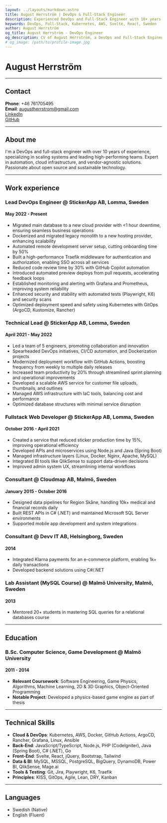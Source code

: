 ```yaml
---
layout: ../layouts/markdown.astro
title: August Herrström | DevOps & Full-Stack Engineer
description: Experienced DevOps and Full-Stack Engineer with 10+ years in scaling systems, automation, and cloud infrastructure.
keywords: DevOps, Full-Stack, Kubernetes, AWS, Svelte, React, Sweden
author: August Herrström
og_title: August Herrström - DevOps Engineer
og_description: CV of August Herrström, a DevOps and Full-Stack Engineer with expertise in Kubernetes, AWS, and modern web development.
# og_image: /path/to/profile-image.jpg
---
```


# August Herrström

---

## Contact

**Phone**: +46 761705495  
**Email**: <augustherrstrom@gmail.com>  
[LinkedIn](https://www.linkedin.com/in/august-herrstr%C3%B6m-3a04547a/)  
[GitHub](https://github.com/aggelito)

---

## About me

I'm a DevOps and full-stack engineer with over 10 years of experience, specializing in scaling systems and leading high-performing teams. Expert in automation, cloud infrastructure, and vendor-agnostic solutions. Passionate about open source and sustainable technology.

---

## Work experience

### Lead DevOps Engineer @ StickerApp AB, Lomma, Sweden

#### May 2022 - Present

- Migrated main database to a new cloud provider with <1 hour downtime, ensuring seamless business operations  
- Dockerized and migrated legacy monolith to a new hosting provider, enhancing scalability  
- Automated remote development server setup, cutting onboarding time by 50%  
- Built a high-performance Traefik middleware for authentication and authorization, enabling SSO across all services  
- Reduced code review time by 30% with GitHub Copilot automation  
- Introduced automated preview deploys from pull requests, accelerating feedback loops  
- Established monitoring and alerting with Grafana and Prometheus, improving system reliability  
- Enhanced security and stability with automated tests (Playwright, K6) and security scans  
- Optimized deployment speed and safety using Kubernetes with GitOps (ArgoCD, Kustomize, Rancher)  

### Technical Lead @ StickerApp AB, Lomma, Sweden

#### April 2021 - May 2022

- Led a team of 5 engineers, promoting collaboration and innovation  
- Spearheaded DevOps initiatives, CI/CD automation, and Dockerization projects  
- Modernized deployment workflow with GitHub Actions, boosting frequency from weekly to multiple daily releases  
- Increased team productivity by 20% through streamlined sprint planning and operational improvements  
- Developed a scalable AWS service for customer file uploads, thumbnails, and outlines  
- Managed AWS infrastructure with IaC tools, balancing cost and performance  
- Optimized database structures with minimal service disruption  

### Fullstack Web Developer @ StickerApp AB, Lomma, Sweden

#### October 2016 - April 2021

- Created a service that reduced sticker production time by 15%, improving operational efficiency  
- Developed APIs and microservices using Node.js and Java (Spring Boot)  
- Managed infrastructure layers (Linux, Docker, Nginx, Apache, MySQL)  
- Integrated BI tools like QlikSense to support data-driven decisions  
- Improved admin system UX, streamlining internal workflows  

### Consultant @ Cloudmap AB, Malmö, Sweden

#### January 2015 - October 2016

- Designed data pipelines for Region Skåne, handling 10k+ medical and financial records daily  
- Built REST APIs in C# (.NET) and maintained Microsoft SQL Server environments  
- Supported mobile app development and system integrations  

### Consultant @ Devv IT AB, Helsingborg, Sweden

#### 2014

- Integrated Klarna payments for an e-commerce platform, enabling 1k+ daily transactions  
- Developed backend solutions using C#/.NET  

### Lab Assistant (MySQL Course) @ Malmö University, Malmö, Sweden

#### 2013

- Mentored 20+ students in mastering SQL queries for a relational databases course  

---

## Education

### B.Sc. Computer Science, Game Development @ Malmö University

#### 2011 - 2014

- **Relevant Coursework**: Software Engineering, Game Physics, Algorithms, Machine Learning, 2D & 3D Graphics, Object-Oriented Programming  
- **Notable Project**: Developed a physics-based game engine as part of thesis  <!-- Replace with actual project if applicable -->

---

## Technical Skills

- **Cloud & DevOps**: Kubernetes, AWS, Docker, GitHub Actions, ArgoCD, Rancher, Grafana, Linux, Ansible
- **Back-End**: JavaScript/TypeScript, Node.js, PHP (CodeIgniter), Java (Spring Boot), C# (.NET), Go
- **Front-End**: Svelte, React, jQuery, Bootstrap, Tailwind
- **Data & BI**: MySQL, MSSQL, PostgreSQL, BigQuery, DynamoDB, Power BI, QlikSense, Mage.ai
- **Tools & Testing**: Git, Jira, Playwright, K6, Traefik
- **Principles**: KISS, GitOps, Agile, Lean, DRY, Kanban

---

## Languages

- Swedish (Native)  
- English (Fluent)
